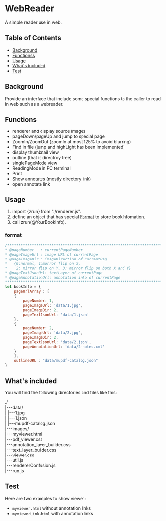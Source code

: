 #  WebReader

A simple reader use in web.

## Table of Contents

- [Background](#background)
- [Functionss](#functions)
- [Usage](#usage)
- [What's included](#whats-included)
- [Test](#test)

## Background

Provide an interface that include some special functions to the caller to read in web such as a webreader.

## Functions

* renderer and display source images
* pageDown/pageUp and jump to special page
* ZoomIn/ZoomOut (zoomIn at most 125% to avoid blurring)
* Find in file (jump and highLight has been implemented)
* display thumbnail view
* outline (that is directroy tree)
* singlePageMode view
* ReadingMode in PC terminal
* Print
* Show annotates (mostly directory link)
* open annotate link

## Usage

1. import {zrun} from "./renderer.js".
2. define an object that has special [Format](#format) to store bookInfomation.
3. call zrun(@YourBookInfo).

### format
```javascript
/****************************************************************************************
* @pageNumber   : currentPageNumber
* @pageImageUrl : image URL of currentPage
* @pageImageDir : imageDirection of currentPag
*	{0:normal, 1:morror flip on X, 
* 	 2: mirror flip on Y, 3: mirror flip on both X and Y}
* @pageTextJsonUrl: textLayer of currentPage
* @pageAnnotationUrl: annotation info of currentPage
*****************************************************************************************/
let bookInfo = {
	pageUrlArray : [
	{
		pageNumber: 1,				  
		pageImageUrl: 'data/1.jpg',	   
		pageImageDir: 2,			  
		pageTextJsonUrl: 'data/1.json' 
	},
	{
		pageNumber: 2,
		pageImageUrl: 'data/2.jpg',
		pageImageDir: 2,
		pageTextJsonUrl: 'data/2.json',
		pageAnnotationUrl: 'data/2-notes.xml'
	}
	],
	outlineURL : "data/mupdf-catalog.json"
}
```



## What's included

You will find the following directories and files like this:

./</br>
|---data/</br>
|   |---1.jpg</br>
|   |---1.json</br>
|   |---mupdf-catalog.json</br>
|---images/</br>
|---myviewer.html</br>
|---pdf_viewer.css</br>
|---annotation_layer_builder.css</br>
|---text_layer_builder.css</br>
|---viewer.css</br>
|---util.js</br>
|---rendererConfusion.js</br>
|---run.js</br>

## Test

Here are two examples to show viewer  : 
* `myviewer.html` without annotation links
* `myviewerLink.html` with annotation links



